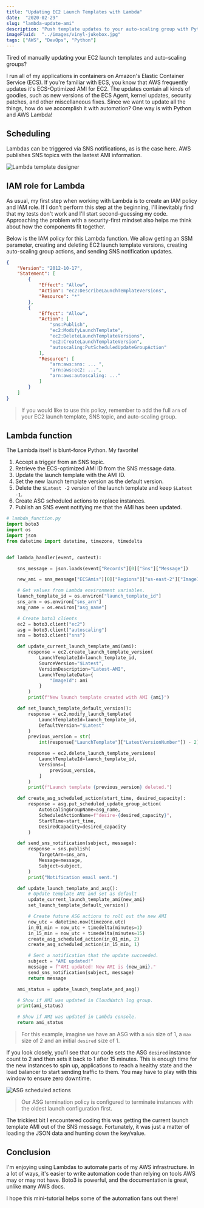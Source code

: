 ```yaml
---
title: "Updating EC2 Launch Templates with Lambda"
date:  "2020-02-29"
slug: "lambda-update-ami"
description: "Push template updates to your auto-scaling group with Python and AWS Lambda."
imageFluid:  "../images/vinyl-jukebox.jpg"
tags: ["AWS", "DevOps", "Python"]
---
```


Tired of manually updating your EC2 launch templates and auto-scaling groups?

I run all of my applications in containers on Amazon's Elastic Container Service (ECS). If you're familiar with ECS, you know that AWS frequently updates it's ECS-Optimized AMI for EC2. The updates contain all kinds of goodies, such as new versions of the ECS Agent, kernel updates, security patches, and other miscellaneous fixes. Since we want to update all the things, how do we accomplish it with automation? One way is with Python and AWS Lambda!

## Scheduling

Lambdas can be triggered via SNS notifications, as is the case here. AWS publishes SNS topics with the lastest AMI information.

![Lambda template designer](../images/lambda-template-designer.png)

## IAM role for Lambda

As usual, my first step when working with Lambda is to create an IAM policy and IAM role. If I don't perform this step at the beginning, I'll inevitably find that my tests don't work and I'll start second-guessing my code. Approaching the problem with a security-first mindset also helps me think about how the components fit together.

Below is the IAM policy for this Lambda function. We allow getting an SSM parameter, creating and deleting EC2 launch template versions, creating auto-scaling group actions, and sending SNS notification updates.

```json
{
    "Version": "2012-10-17",
    "Statement": [
        {
            "Effect": "Allow",
            "Action": "ec2:DescribeLaunchTemplateVersions",
            "Resource": "*"
        },
        {
            "Effect": "Allow",
            "Action": [
                "sns:Publish",
                "ec2:ModifyLaunchTemplate",
                "ec2:DeleteLaunchTemplateVersions",
                "ec2:CreateLaunchTemplateVersion",
                "autoscaling:PutScheduledUpdateGroupAction"
            ],
            "Resource": [
                "arn:aws:sns: ... ",
                "arn:aws:ec2: ...",
                "arn:aws:autoscaling: ..."
            ]
        }
    ]
}
```

> If you would like to use this policy, remember to add the full `arn` of your EC2 launch template, SNS topic, and auto-scaling group.

## Lambda function

The Lambda itself is blunt-force Python. My favorite!

1. Accept a trigger from an SNS topic.
2. Retrieve the ECS-optimized AMI ID from the SNS message data.
3. Update the launch template with the AMI ID.
4. Set the new launch template version as the default version.
5. Delete the `$Latest -2` version of the launch template and keep `$Latest -1`.
6. Create ASG scheduled actions to replace instances.
7. Publish an SNS event notifying me that the AMI has been updated.

```python
# lambda_function.py
import boto3
import os
import json
from datetime import datetime, timezone, timedelta


def lambda_handler(event, context):

    sns_message = json.loads(event["Records"][0]["Sns"]["Message"])

    new_ami = sns_message["ECSAmis"][0]["Regions"]["us-east-2"]["ImageId"]

    # Get values from Lambda environment variables.
    launch_template_id = os.environ["launch_template_id"]
    sns_arn = os.environ["sns_arn"]
    asg_name = os.environ["asg_name"]

    # Create boto3 clients
    ec2 = boto3.client("ec2")
    asg = boto3.client("autoscaling")
    sns = boto3.client("sns")

    def update_current_launch_template_ami(ami):
        response = ec2.create_launch_template_version(
            LaunchTemplateId=launch_template_id,
            SourceVersion="$Latest",
            VersionDescription="Latest-AMI",
            LaunchTemplateData={
                "ImageId": ami
            }
        )
        print(f"New launch template created with AMI {ami}")

    def set_launch_template_default_version():
        response = ec2.modify_launch_template(
            LaunchTemplateId=launch_template_id,
            DefaultVersion="$Latest"
        )
        previous_version = str(
            int(response["LaunchTemplate"]["LatestVersionNumber"]) - 2)

        response = ec2.delete_launch_template_versions(
            LaunchTemplateId=launch_template_id,
            Versions=[
                previous_version,
            ]
        )
        print(f"Launch template {previous_version} deleted.")

    def create_asg_scheduled_action(start_time, desired_capacity):
        response = asg.put_scheduled_update_group_action(
            AutoScalingGroupName=asg_name,
            ScheduledActionName=f"desire-{desired_capacity}",
            StartTime=start_time,
            DesiredCapacity=desired_capacity
        )

    def send_sns_notification(subject, message):
        response = sns.publish(
            TargetArn=sns_arn,
            Message=message,
            Subject=subject,
        )
        print("Notification email sent.")

    def update_launch_template_and_asg():
        # Update template AMI and set as default
        update_current_launch_template_ami(new_ami)
        set_launch_template_default_version()

        # Create future ASG actions to roll out the new AMI
        now_utc = datetime.now(timezone.utc)
        in_01_min = now_utc + timedelta(minutes=1)
        in_15_min = now_utc + timedelta(minutes=15)
        create_asg_scheduled_action(in_01_min, 2)
        create_asg_scheduled_action(in_15_min, 1)

        # Sent a notification that the update succeeded.
        subject = "AMI updated!"
        message = f"AMI updated! New AMI is {new_ami}."
        send_sns_notification(subject, message)
        return message

    ami_status = update_launch_template_and_asg()

    # Show if AMI was updated in CloudWatch log group.
    print(ami_status)

    # Show if AMI was updated in Lambda console.
    return ami_status

```

> For this example, imagine we have an ASG with a `min` size of 1, a `max` size of 2 and an initial `desired` size of 1.

If you look closely, you'll see that our code sets the ASG `desired` instance count to 2 and then sets it back to 1 after 15 minutes. This is enough time for the new instances to spin up, applications to reach a healthy state and the load balancer to start sending traffic to them. You may have to play with this window to ensure zero downtime.

![ASG scheduled actions](../images/asg-scheduled-actions.png)

> Our ASG termination policy is configured to terminate instances with the oldest launch configuration first.

The trickiest bit I encountered coding this was getting the current launch template AMI out of the SNS message. Fortunately, it was just a matter of loading the JSON data and hunting down the key/value.

## Conclusion

I'm enjoying using Lambdas to automate parts of my AWS infrastructure. In a lot of ways, it's easier to write automation code than relying on tools AWS may or may not have. Boto3 is powerful, and the documentation is great, unlike many AWS docs.

I hope this mini-tutorial helps some of the automation fans out there!
